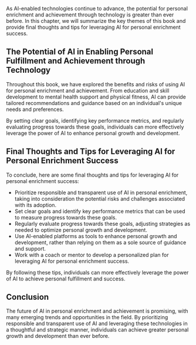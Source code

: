 
As AI-enabled technologies continue to advance, the potential for personal enrichment and achievement through technology is greater than ever before. In this chapter, we will summarize the key themes of this book and provide final thoughts and tips for leveraging AI for personal enrichment success.

The Potential of AI in Enabling Personal Fulfillment and Achievement through Technology
---------------------------------------------------------------------------------------

Throughout this book, we have explored the benefits and risks of using AI for personal enrichment and achievement. From education and skill development to mental health support and physical fitness, AI can provide tailored recommendations and guidance based on an individual's unique needs and preferences.

By setting clear goals, identifying key performance metrics, and regularly evaluating progress towards these goals, individuals can more effectively leverage the power of AI to enhance personal growth and development.

Final Thoughts and Tips for Leveraging AI for Personal Enrichment Success
-------------------------------------------------------------------------

To conclude, here are some final thoughts and tips for leveraging AI for personal enrichment success:

* Prioritize responsible and transparent use of AI in personal enrichment, taking into consideration the potential risks and challenges associated with its adoption.
* Set clear goals and identify key performance metrics that can be used to measure progress towards these goals.
* Regularly evaluate progress towards these goals, adjusting strategies as needed to optimize personal growth and development.
* Use AI-enabled platforms as tools to enhance personal growth and development, rather than relying on them as a sole source of guidance and support.
* Work with a coach or mentor to develop a personalized plan for leveraging AI for personal enrichment success.

By following these tips, individuals can more effectively leverage the power of AI to achieve personal fulfillment and success.

Conclusion
----------

The future of AI in personal enrichment and achievement is promising, with many emerging trends and opportunities in the field. By prioritizing responsible and transparent use of AI and leveraging these technologies in a thoughtful and strategic manner, individuals can achieve greater personal growth and development than ever before.

